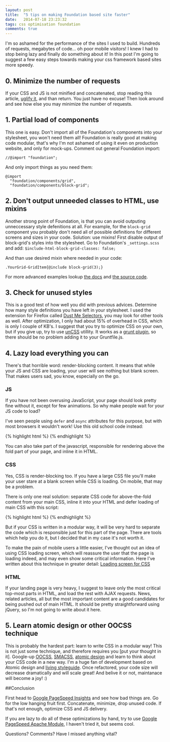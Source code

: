 ```yaml
---
layout: post
title:  "5 tips on making Foundation based site faster"
date:   2014-07-18 23:23:32
tags: css optimisation foundation
comments: true
---
```

I'm so ashamed for the performance of the sites I used to build. Hundreds of requests, megabytes of code… oh poor mobile visitors! I knew I had to stop being lazy and finally do something about it!
In this post I'm going to suggest a few easy steps towards making your css framework based sites more speedy.

## 0. Minimize the number of requests

If your CSS and JS is not minified and concatenated, stop reading this article, [uglify it](https://github.com/mishoo/UglifyJS), and than return. You just have no excuse! Then look around and see how else you may minimize the number of requests.

## 1. Partial load of components
This one is easy. Don't import all of the Foundation's components into your stylesheet, you won't need them all! Foundation is really good at making code modular, that's why I'm not ashamed of using it even on production website, and only for mock-ups.
Comment out general Foundation import: 

```
//@import "foundation";
```

And only import things as you need them:

```
@import
  "foundation/components/grid",
  "foundation/components/block-grid";
```

## 2. Don't output unneeded classes to HTML, use mixins

Another strong point of Foundation, is that you can avoid outputing unneccessary style defenitions at all.
For example, for the `block-grid` component you probably don't need all of possible definitions for different screens and sizes in your code. 
Solution: use mixins!
First disable output of block-grid's styles into the stylesheet. Go to Foundation's `_settings.scss` and add: `$include-html-block-grid-classes: false;`

And than use desired mixin where needed in your code:

```
.YourGrid-GridItem{@include block-grid(3);}
```

For more advanced examples lookup [the docs](http://foundation.zurb.com/docs/) and [the source code](https://github.com/zurb/foundation/tree/master/scss/foundation/components).

## 3. Check for unused styles

This is a good test of how well you did with previous advices. Determine how many style definitions you have left in your stylesheet. I used the extension for Firefox called [Dust Me Selectors](https://addons.mozilla.org/en-US/firefox/addon/dust-me-selectors/), you may look for other tools as well.
After optimization, I only had about 15% of overhead in CSS, which is only I couple of KB's. I suggest that you try to optimize CSS on your own, but if you give up, try to use [unCSS](https://github.com/giakki/uncss) utillity. It works as a [grunt plugin](https://github.com/addyosmani/grunt-uncss), so there should be no problem adding it to your Gruntfile.js. 

## 4. Lazy load everything you can

There's that horrible word: render-blocking content. It means that while your JS and CSS are loading, your user will see nothing but blank screen. That makes users sad, you know, especially on the go.

### JS

If you have not been overusing JavaScript, your page should look pretty fine without it, except for few animations. So why make people wait for your JS code to load?

I've seen people using `defer` and `async` attributes for this purpose, but with most browsers it wouldn't work! Use this old school code instead:

{% highlight html %}
    <script type="text/javascript">
    function downloadJSAtOnload() {
    var element = document.createElement("script");
    element.src = "/path/to/your.js";
    document.body.appendChild(element);
    }
    if (window.addEventListener)
    window.addEventListener("load", downloadJSAtOnload, false);
    else if (window.attachEvent)
    window.attachEvent("onload", downloadJSAtOnload);
    else window.onload = downloadJSAtOnload;
    </script>
{% endhighlight %}

You can also take part of the javascript, responsible for rendering above the fold part of your page, and inline it in HTML.

### CSS

Yes, CSS is render-blocking too. If you have a large CSS file you'll make your user stare at a blank screen while CSS is loading. On mobile, that may be a problem.

There is only one real solution: separate CSS code for above-the-fold content from your main CSS, inline it into your HTML and defer loading of main CSS with this script:

{% highlight html %}
    <script type="text/javascript">
    function loadCSS(e,t,n){"use strict";var i=window.document.createElement("link");var o=t||window.document.getElementsByTagName("script")[0];i.rel="stylesheet";i.href=e;i.media="only x";o.parentNode.insertBefore(i,o);setTimeout(function(){i.media=n||"all"})}
    loadCSS( "/path/to/your.css" );
    </script>
    <noscript>
      <link href="/path/to/your.css" type="text/css" rel="stylesheet"/>
    </noscript>
{% endhighlight %}

But if your CSS is written in a modular way, it will be very hard to separate the code which is responsible just for this part of the page. There are tools which help you do it, but I decided that in my case it's not worth it.

To make the pain of mobile users a little easier, I've thought out an idea of using CSS loading screen, which will reassure the user that the page is loading indeed, and may even show some critical information. Here I've written about this technique in greater detail: [Loading screen for CSS](http://dimaip.github.io/2014/07/17/css-loading-screen/)

### HTML

If your landing page is very heavy, I suggest to leave only the most critical top-most parts in HTML, and load the rest with AJAX requests. News, related articles, all but the most important content are a good candidates for being pushed out of main HTML.
It should be pretty straightforward using jQuery, so I'm not going to write about it here. 

## 5. Learn atomic design or other OOCSS technique

This is probably the hardest part: learn to write CSS in a modular way! This is not just some technique, and therefore requires you [put your thought in it]. Google-up [OOCSS](https://github.com/stubbornella/oocss/wiki), [SMACSS](http://smacss.com/), [atomic design](http://bradfrostweb.com/blog/post/atomic-web-design/) and learn to think about your CSS code in a new way. I'm a huge fan of development based on Atomic design and [living styleguide](http://alistapart.com/article/creating-style-guides).
Once refactored, your code size will decrease dramatically and will scale great! And belive it or not, maintanace will become a joy! :)



##Conclusion

First head to [Google PageSpeed Insights](https://developers.google.com/speed/pagespeed/insights/) and see how bad things are. Go for the low hanging fruit first. Concatenate, minimize, drop unused code. If that's not enough, optimize CSS and JS delivery.

If you are lazy to do all of these optimizations by hand, try to use [Google PageSpeed Apache Module](https://developers.google.com/speed/pagespeed/module), I haven't tried it, but seems cool.

Questions? Comments? Have I missed anything vital?
